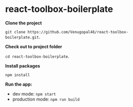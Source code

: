 # react-toolbox-boilerplate

**Clone the project** 

`git clone https://github.com/Venugopal46/react-toolbox-boilerplate.git`.

**Check out to project folder**

`cd react-toolbox-boilerplate`.

**Install packages**

`npm install`

**Run the app:**  

 * dev mode: `npm start`
 * production mode: `npm run build`